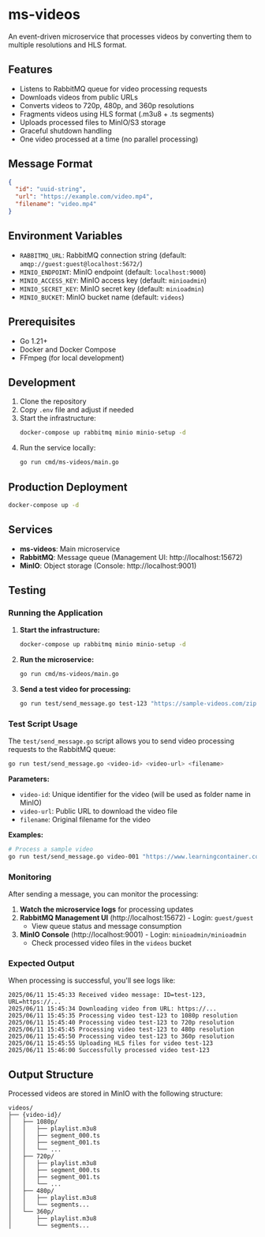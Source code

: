 # ms-videos

An event-driven microservice that processes videos by converting them to multiple resolutions and HLS format.

## Features

- Listens to RabbitMQ queue for video processing requests
- Downloads videos from public URLs
- Converts videos to 720p, 480p, and 360p resolutions
- Fragments videos using HLS format (.m3u8 + .ts segments)
- Uploads processed files to MinIO/S3 storage
- Graceful shutdown handling
- One video processed at a time (no parallel processing)

## Message Format

```json
{
  "id": "uuid-string",
  "url": "https://example.com/video.mp4",
  "filename": "video.mp4"
}
```

## Environment Variables

- `RABBITMQ_URL`: RabbitMQ connection string (default: `amqp://guest:guest@localhost:5672/`)
- `MINIO_ENDPOINT`: MinIO endpoint (default: `localhost:9000`)
- `MINIO_ACCESS_KEY`: MinIO access key (default: `minioadmin`)
- `MINIO_SECRET_KEY`: MinIO secret key (default: `minioadmin`)
- `MINIO_BUCKET`: MinIO bucket name (default: `videos`)

## Prerequisites

- Go 1.21+
- Docker and Docker Compose
- FFmpeg (for local development)

## Development

1. Clone the repository
2. Copy `.env` file and adjust if needed
3. Start the infrastructure:
   ```bash
   docker-compose up rabbitmq minio minio-setup -d
   ```
4. Run the service locally:
   ```bash
   go run cmd/ms-videos/main.go
   ```

## Production Deployment

```bash
docker-compose up -d
```

## Services

- **ms-videos**: Main microservice
- **RabbitMQ**: Message queue (Management UI: http://localhost:15672)
- **MinIO**: Object storage (Console: http://localhost:9001)

## Testing

### Running the Application

1. **Start the infrastructure:**

   ```bash
   docker-compose up rabbitmq minio minio-setup -d
   ```

2. **Run the microservice:**

   ```bash
   go run cmd/ms-videos/main.go
   ```

3. **Send a test video for processing:**
   ```bash
   go run test/send_message.go test-123 "https://sample-videos.com/zip/10/mp4/SampleVideo_1280x720_1mb.mp4" sample.mp4
   ```

### Test Script Usage

The `test/send_message.go` script allows you to send video processing requests to the RabbitMQ queue:

```bash
go run test/send_message.go <video-id> <video-url> <filename>
```

**Parameters:**

- `video-id`: Unique identifier for the video (will be used as folder name in MinIO)
- `video-url`: Public URL to download the video file
- `filename`: Original filename for the video

**Examples:**

```bash
# Process a sample video
go run test/send_message.go video-001 "https://www.learningcontainer.com/wp-content/uploads/2020/05/sample-mp4-file.mp4" sample.mp4
```

### Monitoring

After sending a message, you can monitor the processing:

1. **Watch the microservice logs** for processing updates
2. **RabbitMQ Management UI** (http://localhost:15672) - Login: `guest/guest`
   - View queue status and message consumption
3. **MinIO Console** (http://localhost:9001) - Login: `minioadmin/minioadmin`
   - Check processed video files in the `videos` bucket

### Expected Output

When processing is successful, you'll see logs like:

```
2025/06/11 15:45:33 Received video message: ID=test-123, URL=https://...
2025/06/11 15:45:34 Downloading video from URL: https://...
2025/06/11 15:45:35 Processing video test-123 to 1080p resolution
2025/06/11 15:45:40 Processing video test-123 to 720p resolution
2025/06/11 15:45:45 Processing video test-123 to 480p resolution
2025/06/11 15:45:50 Processing video test-123 to 360p resolution
2025/06/11 15:45:55 Uploading HLS files for video test-123
2025/06/11 15:46:00 Successfully processed video test-123
```

## Output Structure

Processed videos are stored in MinIO with the following structure:

```
videos/
├── {video-id}/
│   ├── 1080p/
│   │   ├── playlist.m3u8
│   │   ├── segment_000.ts
│   │   ├── segment_001.ts
│   │   └── ...
│   ├── 720p/
│   │   ├── playlist.m3u8
│   │   ├── segment_000.ts
│   │   ├── segment_001.ts
│   │   └── ...
│   ├── 480p/
│   │   ├── playlist.m3u8
│   │   └── segments...
│   └── 360p/
│       ├── playlist.m3u8
│       └── segments...
```
